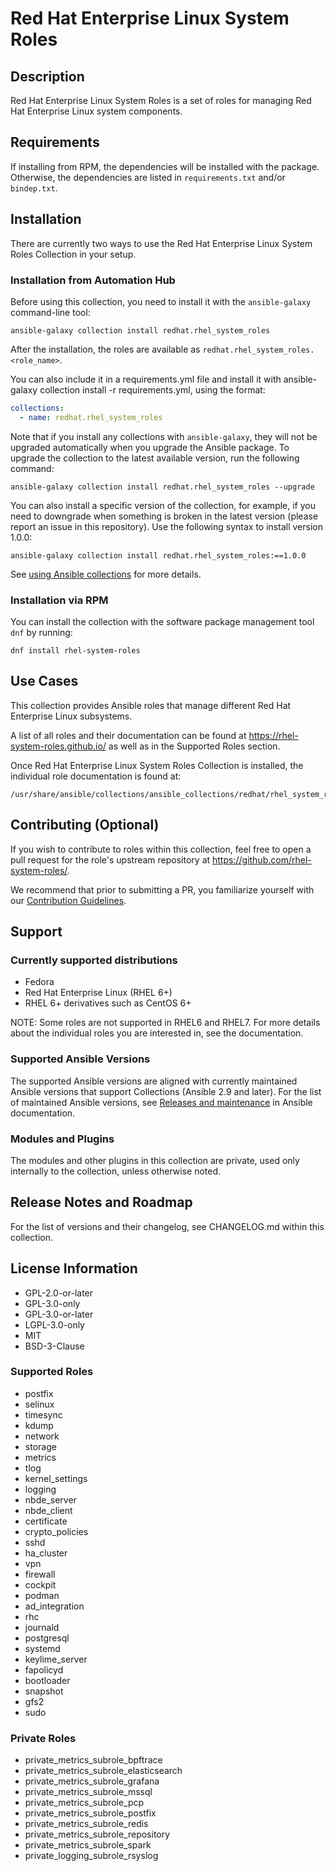 # Red Hat Enterprise Linux System Roles

## Description

Red Hat Enterprise Linux System Roles is a set of roles for managing Red Hat Enterprise Linux system components.

## Requirements

If installing from RPM, the dependencies will be installed with the package.
Otherwise, the dependencies are listed in `requirements.txt` and/or `bindep.txt`.

## Installation

There are currently two ways to use the Red Hat Enterprise Linux System Roles Collection in your setup.

### Installation from Automation Hub

Before using this collection, you need to install it with the `ansible-galaxy` command-line tool:

```shell
ansible-galaxy collection install redhat.rhel_system_roles
```

After the installation, the roles are available as `redhat.rhel_system_roles.<role_name>`.

You can also include it in a requirements.yml file and install it with ansible-galaxy collection install -r requirements.yml, using the format:

```yaml
collections:
  - name: redhat.rhel_system_roles
```

Note that if you install any collections with `ansible-galaxy`, they will not be upgraded automatically when you upgrade the Ansible package.
To upgrade the collection to the latest available version, run the following command:

```shell
ansible-galaxy collection install redhat.rhel_system_roles --upgrade
```

You can also install a specific version of the collection, for example, if you need to downgrade when something is broken in the latest version (please report an issue in this repository). Use the following syntax to install version 1.0.0:

```shell
ansible-galaxy collection install redhat.rhel_system_roles:==1.0.0
```

See [using Ansible collections](https://docs.ansible.com/ansible/devel/user_guide/collections_using.html) for more details.

### Installation via RPM

You can install the collection with the software package management tool `dnf` by running:

```shell
dnf install rhel-system-roles
```

## Use Cases

This collection provides Ansible roles that manage different Red Hat Enterprise Linux subsystems.


A list of all roles and their documentation can be found at https://rhel-system-roles.github.io/ as well as in the Supported Roles section.

Once Red Hat Enterprise Linux System Roles Collection is installed, the individual role documentation is found at:

```
/usr/share/ansible/collections/ansible_collections/redhat/rhel_system_roles/roles/<role_name>/README.md
```

## Contributing (Optional)

If you wish to contribute to roles within this collection, feel free to open a pull request for the role's upstream repository at https://github.com/rhel-system-roles/.

We recommend that prior to submitting a PR, you familiarize yourself with our [Contribution Guidelines](https://rhel-system-roles.github.io/contribute.html).

## Support

### Currently supported distributions

* Fedora
* Red Hat Enterprise Linux (RHEL 6+)
* RHEL 6+ derivatives such as CentOS 6+

NOTE: Some roles are not supported in RHEL6 and RHEL7. For more details about the individual roles you are interested in, see the documentation.

### Supported Ansible Versions

The supported Ansible versions are aligned with currently maintained Ansible versions that support Collections (Ansible 2.9 and later). For the list of maintained Ansible versions, see [Releases and maintenance](https://docs.ansible.com/ansible/latest/reference_appendices/release_and_maintenance.html#release-status) in Ansible documentation.

### Modules and Plugins

The modules and other plugins in this collection are private, used only internally to the collection, unless otherwise noted.

## Release Notes and Roadmap

For the list of versions and their changelog, see CHANGELOG.md within this collection.

## License Information

* GPL-2.0-or-later
* GPL-3.0-only
* GPL-3.0-or-later
* LGPL-3.0-only
* MIT
* BSD-3-Clause


### Supported Roles

<!--ts-->
  * postfix
  * selinux
  * timesync
  * kdump
  * network
  * storage
  * metrics
  * tlog
  * kernel_settings
  * logging
  * nbde_server
  * nbde_client
  * certificate
  * crypto_policies
  * sshd
  * ha_cluster
  * vpn
  * firewall
  * cockpit
  * podman
  * ad_integration
  * rhc
  * journald
  * postgresql
  * systemd
  * keylime_server
  * fapolicyd
  * bootloader
  * snapshot
  * gfs2
  * sudo
<!--te-->

### Private Roles

<!--ts-->
  * private_metrics_subrole_bpftrace
  * private_metrics_subrole_elasticsearch
  * private_metrics_subrole_grafana
  * private_metrics_subrole_mssql
  * private_metrics_subrole_pcp
  * private_metrics_subrole_postfix
  * private_metrics_subrole_redis
  * private_metrics_subrole_repository
  * private_metrics_subrole_spark
  * private_logging_subrole_rsyslog
<!--te-->
